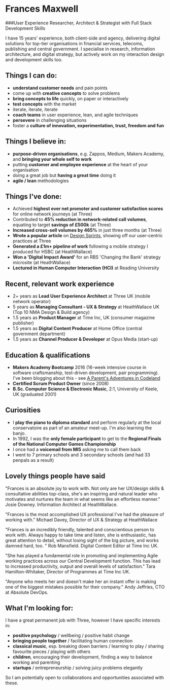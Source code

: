 # Frances Maxwell
###User Experience Researcher, Architect & Strategist with Full Stack Development Skills

I have 15 years' experience, both client-side and agency, delivering digital solutions for top-tier organisations in financial services, telecoms, publishing and central government. I specialise in research, information architecture, and digital strategy, but actively work on my interaction design and development skills too.

## Things I can do:
* **understand customer needs** and pain points
* come up with **creative concepts** to solve problems
* **bring concepts to life** quickly, on paper or interactively
* **test concepts** with the market
* iterate, iterate, iterate
* **coach teams** in user experience, lean, and agile techniques
* **persevere** in challenging situations
* foster a **culture of innovation, experimentation, trust, freedom and fun**

## Things I believe in:
* **purpose-driven organisations**, e.g. Zappos, Medium, Makers Academy, and **bringing your whole self to work**
* putting **customer and employee experience** at the heart of your organisation
* doing a great job but **having a great time** doing it
* **agile / lean** methodologies

## Things I've done:
* Achieved **highest ever net promoter and customer satisfaction scores** for online network journeys (at Three)
* Contributed to **45% reduction in network-related call volumes**, equating to target **savings of £500k** (at Three)
* **Increased cross-sell volumes by 465%** in just three months (at Three)
* **Wrote a popular article** on [Design Sprints](https://medium.com/three-uk-experience-team/our-first-5-day-design-sprint-31239d0331f8#.f9w4ham7g), showing off our user-centric practices at Three
* **Generated a £1m+ pipeline of work** following a mobile strategy I produced for HSBC (at HeathWallace)
* **Won a 'Digital Impact Award'** for an RBS 'Changing the Bank' strategy microsite (at HeathWallace)
* **Lectured in Human Computer Interaction (HCI)** at Reading University

## Recent, relevant work experience
* 2+ years as **Lead User Experience Architect** at Three UK (mobile network operator)
* 5 years as **Managing Consultant - UX & Strategy** at HeathWallace UK (Top 10 NMA Design & Build agency)
* 1.5 years as **Product Manager** at Time Inc, UK (consumer magazine publisher)
* 1.5 years as **Digital Content Producer** at Home Office (central government department)
* 1.5 years as **Channel Producer & Developer** at Opus Media (start-up)

## Education & qualifications
* **Makers Academy Bootcamp** 2016 (16-week intensive course in software craftsmanship, test-driven development, pair programming). I've been blogging about this - see [A Parent's Adventures in Codeland](https://medium.com/a-parents-adventures-in-codeland)  
* **Certified Scrum Product Owner** (since 2008)
* **B.Sc. Computer Science & Electronic Music**, 2:1, University of Keele, UK (graduated 2001)

## Curiosities
* I **play the piano to diploma standard** and perform regularly at the local conservatoire as part of an amateur meet-up. I'm also learning the banjo.
* In 1992, I was the **only female participant** to get to the **Regional Finals of the National Computer Games Championship**
* I once had a **voicemail from MI5** asking me to call them back
* I went to 7 primary schools and 3 secondary schools (and had 33 penpals as a result)

## Lovely things people have said
"Frances is an absolute joy to work with. Not only are her UX/design skills & consultative abilities top-class, she's an inspiring and natural leader who motivates and nurtures the team in what seems like an effortless manner."
Josie Downey. Information Architect at HeathWallace.

"Frances is the most accomplished UX professional I've had the pleasure of working with."
Michael Davey, Director of UX & Strategy at HeathWallace

"Frances is an incredibly friendly, talented and conscientious person to work with. Always happy to take time and listen, she is enthusiastic, has great attention to detail, without losing sight of the big picture, and works damned hard, too. "
Rob Mansfield. Digital Content Editor at Time Inc UK.

"She has played a fundamental role in promoting and implementing Agile working practices across our Central Development function. This has lead to increased productivity, output and overall levels of satisfaction."
Tara Hamilton-Whitaker, Director of Programmes at Time Inc UK.

"Anyone who meets her and doesn't make her an instant offer is making one of the biggest mistakes possible for their company."
Andy Jeffries, CTO at Absolute DevOps.

## What I'm looking for:
I have a great permanent job with Three, however I have specific interests in:
* **positive psychology** / wellbeing / positive habit change
* **bringing people together** / facilitating human connection
* **classical music**, esp. breaking down barriers / learning to play / sharing favourite pieces / playing with others
* **children**, encouraging their development, finding a way to balance working and parenting
* **startups** / entrepreneurship / solving juicy problems elegantly

So I am potentially open to collaborations and opportunities associated with these.
